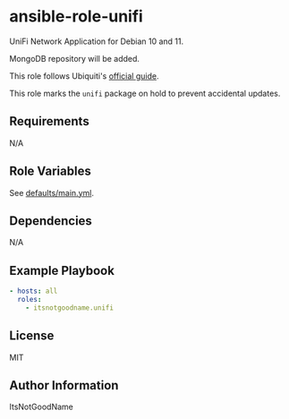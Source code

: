 # ansible-role-unifi

UniFi Network Application for Debian 10 and 11.

MongoDB repository will be added.

This role follows Ubiquiti's [official guide](https://help.ui.com/hc/en-us/articles/220066768-UniFi-Network-How-to-Install-and-Update-via-APT-on-Debian-or-Ubuntu).

This role marks the `unifi` package on hold to prevent accidental updates.

## Requirements

N/A

## Role Variables

See [defaults/main.yml](defaults/main.yml).

## Dependencies

N/A

## Example Playbook

```yaml
- hosts: all
  roles:
    - itsnotgoodname.unifi
```

## License

MIT

## Author Information

ItsNotGoodName
